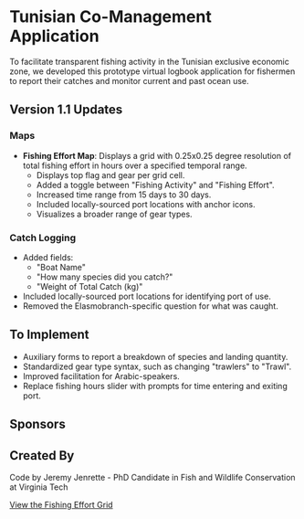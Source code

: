 # Tunisian Co-Management Application

To facilitate transparent fishing activity in the Tunisian exclusive economic zone, we developed this prototype virtual logbook application for fishermen to report their catches and monitor current and past ocean use.

## Version 1.1 Updates

### Maps
- **Fishing Effort Map**: Displays a grid with 0.25x0.25 degree resolution of total fishing effort in hours over a specified temporal range.
  - Displays top flag and gear per grid cell.
  - Added a toggle between "Fishing Activity" and "Fishing Effort".
  - Increased time range from 15 days to 30 days.
  - Included locally-sourced port locations with anchor icons.
  - Visualizes a broader range of gear types.

### Catch Logging
- Added fields:
  - "Boat Name"
  - "How many species did you catch?"
  - "Weight of Total Catch (kg)"
- Included locally-sourced port locations for identifying port of use.
- Removed the Elasmobranch-specific question for what was caught.

## To Implement
- Auxiliary forms to report a breakdown of species and landing quantity.
- Standardized gear type syntax, such as changing "trawlers" to "Trawl".
- Improved facilitation for Arabic-speakers.
- Replace fishing hours slider with prompts for time entering and exiting port.

## Sponsors

## Created By
Code by Jeremy Jenrette - PhD Candidate in Fish and Wildlife Conservation at Virginia Tech

[View the Fishing Effort Grid](https://sp2.cs.vt.edu/shiny/comanage/fishing_effort_grid.html)
